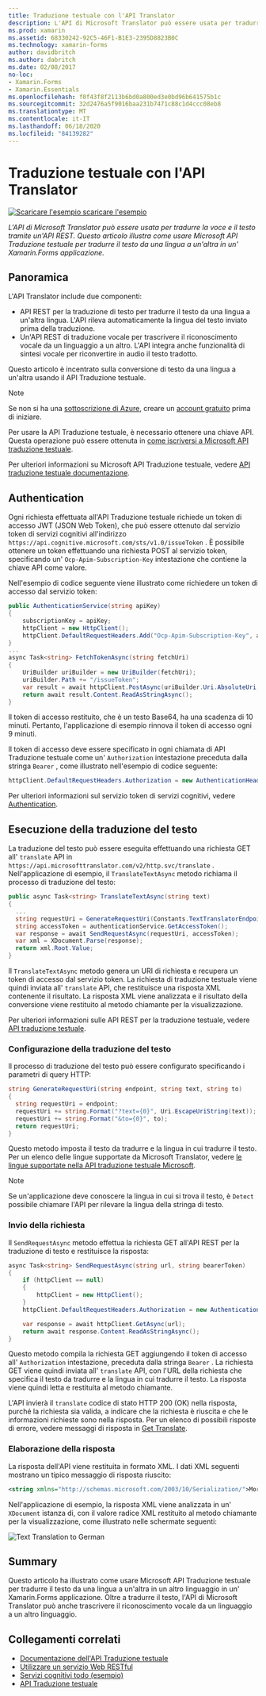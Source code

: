 ```yaml
---
title: Traduzione testuale con l'API Translator
description: L'API di Microsoft Translator può essere usata per tradurre la voce e il testo tramite un'API REST. Questo articolo illustra come usare Microsoft API Traduzione testuale per tradurre il testo da una lingua a un'altra in un' Xamarin.Forms applicazione.
ms.prod: xamarin
ms.assetid: 68330242-92C5-46F1-B1E3-2395D8823B0C
ms.technology: xamarin-forms
author: davidbritch
ms.author: dabritch
ms.date: 02/08/2017
no-loc:
- Xamarin.Forms
- Xamarin.Essentials
ms.openlocfilehash: f0f43f8f2113b6bd0a800ed3e0bd96b641575b1c
ms.sourcegitcommit: 32d2476a5f9016baa231b7471c88c1d4ccc08eb8
ms.translationtype: MT
ms.contentlocale: it-IT
ms.lasthandoff: 06/18/2020
ms.locfileid: "84139282"
---
```

# <a name="text-translation-using-the-translator-api"></a>Traduzione testuale con l'API Translator

[![Scaricare ](~/media/shared/download.png) l'esempio scaricare l'esempio](https://docs.microsoft.com/samples/xamarin/xamarin-forms-samples/webservices-todocognitiveservices)

_L'API di Microsoft Translator può essere usata per tradurre la voce e il testo tramite un'API REST. Questo articolo illustra come usare Microsoft API Traduzione testuale per tradurre il testo da una lingua a un'altra in un' Xamarin.Forms applicazione._

## <a name="overview"></a>Panoramica

L'API Translator include due componenti:

- API REST per la traduzione di testo per tradurre il testo da una lingua a un'altra lingua. L'API rileva automaticamente la lingua del testo inviato prima della traduzione.
- Un'API REST di traduzione vocale per trascrivere il riconoscimento vocale da un linguaggio a un altro. L'API integra anche funzionalità di sintesi vocale per riconvertire in audio il testo tradotto.

Questo articolo è incentrato sulla conversione di testo da una lingua a un'altra usando il API Traduzione testuale.

> [!NOTE]
> Se non si ha una [sottoscrizione di Azure](/azure/guides/developer/azure-developer-guide#understanding-accounts-subscriptions-and-billing), creare un [account gratuito](https://aka.ms/azfree-docs-mobileapps) prima di iniziare.

Per usare la API Traduzione testuale, è necessario ottenere una chiave API. Questa operazione può essere ottenuta in [come iscriversi a Microsoft API traduzione testuale](/azure/cognitive-services/translator/translator-text-how-to-signup/).

Per ulteriori informazioni su Microsoft API Traduzione testuale, vedere [API traduzione testuale documentazione](/azure/cognitive-services/translator/).

## <a name="authentication"></a>Authentication

Ogni richiesta effettuata all'API Traduzione testuale richiede un token di accesso JWT (JSON Web Token), che può essere ottenuto dal servizio token di servizi cognitivi all'indirizzo `https://api.cognitive.microsoft.com/sts/v1.0/issueToken` . È possibile ottenere un token effettuando una richiesta POST al servizio token, specificando un' `Ocp-Apim-Subscription-Key` intestazione che contiene la chiave API come valore.

Nell'esempio di codice seguente viene illustrato come richiedere un token di accesso dal servizio token:

```csharp
public AuthenticationService(string apiKey)
{
    subscriptionKey = apiKey;
    httpClient = new HttpClient();
    httpClient.DefaultRequestHeaders.Add("Ocp-Apim-Subscription-Key", apiKey);
}
...
async Task<string> FetchTokenAsync(string fetchUri)
{
    UriBuilder uriBuilder = new UriBuilder(fetchUri);
    uriBuilder.Path += "/issueToken";
    var result = await httpClient.PostAsync(uriBuilder.Uri.AbsoluteUri, null);
    return await result.Content.ReadAsStringAsync();
}
```

Il token di accesso restituito, che è un testo Base64, ha una scadenza di 10 minuti. Pertanto, l'applicazione di esempio rinnova il token di accesso ogni 9 minuti.

Il token di accesso deve essere specificato in ogni chiamata di API Traduzione testuale come un' `Authorization` intestazione preceduta dalla stringa `Bearer` , come illustrato nell'esempio di codice seguente:

```csharp
httpClient.DefaultRequestHeaders.Authorization = new AuthenticationHeaderValue("Bearer", bearerToken);
```

Per ulteriori informazioni sul servizio token di servizi cognitivi, vedere [Authentication](/azure/cognitive-services/translator/reference/v3-0-reference#authentication).

## <a name="performing-text-translation"></a>Esecuzione della traduzione del testo

La traduzione del testo può essere eseguita effettuando una richiesta GET all' `translate` API in `https://api.microsofttranslator.com/v2/http.svc/translate` . Nell'applicazione di esempio, il `TranslateTextAsync` metodo richiama il processo di traduzione del testo:

```csharp
public async Task<string> TranslateTextAsync(string text)
{
  ...
  string requestUri = GenerateRequestUri(Constants.TextTranslatorEndpoint, text, "en", "de");
  string accessToken = authenticationService.GetAccessToken();
  var response = await SendRequestAsync(requestUri, accessToken);
  var xml = XDocument.Parse(response);
  return xml.Root.Value;
}
```

Il `TranslateTextAsync` metodo genera un URI di richiesta e recupera un token di accesso dal servizio token. La richiesta di traduzione testuale viene quindi inviata all' `translate` API, che restituisce una risposta XML contenente il risultato. La risposta XML viene analizzata e il risultato della conversione viene restituito al metodo chiamante per la visualizzazione.

Per ulteriori informazioni sulle API REST per la traduzione testuale, vedere [API traduzione testuale](/azure/cognitive-services/translator/reference/v3-0-reference).

### <a name="configuring-text-translation"></a>Configurazione della traduzione del testo

Il processo di traduzione del testo può essere configurato specificando i parametri di query HTTP:

```csharp
string GenerateRequestUri(string endpoint, string text, string to)
{
  string requestUri = endpoint;
  requestUri += string.Format("?text={0}", Uri.EscapeUriString(text));
  requestUri += string.Format("&to={0}", to);
  return requestUri;
}
```

Questo metodo imposta il testo da tradurre e la lingua in cui tradurre il testo. Per un elenco delle lingue supportate da Microsoft Translator, vedere [le lingue supportate nella API traduzione testuale Microsoft](/azure/cognitive-services/translator/languages/).

> [!NOTE]
> Se un'applicazione deve conoscere la lingua in cui si trova il testo, è `Detect` possibile chiamare l'API per rilevare la lingua della stringa di testo.

### <a name="sending-the-request"></a>Invio della richiesta

Il `SendRequestAsync` metodo effettua la richiesta GET all'API REST per la traduzione di testo e restituisce la risposta:

```csharp
async Task<string> SendRequestAsync(string url, string bearerToken)
{
    if (httpClient == null)
    {
        httpClient = new HttpClient();
    }
    httpClient.DefaultRequestHeaders.Authorization = new AuthenticationHeaderValue("Bearer", bearerToken);

    var response = await httpClient.GetAsync(url);
    return await response.Content.ReadAsStringAsync();
}
```

Questo metodo compila la richiesta GET aggiungendo il token di accesso all' `Authorization` intestazione, preceduta dalla stringa `Bearer` . La richiesta GET viene quindi inviata all' `translate` API, con l'URL della richiesta che specifica il testo da tradurre e la lingua in cui tradurre il testo. La risposta viene quindi letta e restituita al metodo chiamante.

L'API invierà il `translate` codice di stato HTTP 200 (OK) nella risposta, purché la richiesta sia valida, a indicare che la richiesta è riuscita e che le informazioni richieste sono nella risposta. Per un elenco di possibili risposte di errore, vedere messaggi di risposta in [Get Translate](/azure/cognitive-services/translator/reference/v3-0-translate).

### <a name="processing-the-response"></a>Elaborazione della risposta

La risposta dell'API viene restituita in formato XML. I dati XML seguenti mostrano un tipico messaggio di risposta riuscito:

```xml
<string xmlns="http://schemas.microsoft.com/2003/10/Serialization/">Morgen kaufen gehen ein</string>
```

Nell'applicazione di esempio, la risposta XML viene analizzata in un' `XDocument` istanza di, con il valore radice XML restituito al metodo chiamante per la visualizzazione, come illustrato nelle schermate seguenti:

![](text-translation-images/text-translation.png "Text Translation to German")

## <a name="summary"></a>Summary

Questo articolo ha illustrato come usare Microsoft API Traduzione testuale per tradurre il testo da una lingua a un'altra in un altro linguaggio in un' Xamarin.Forms applicazione. Oltre a tradurre il testo, l'API di Microsoft Translator può anche trascrivere il riconoscimento vocale da un linguaggio a un altro linguaggio.

## <a name="related-links"></a>Collegamenti correlati

- [Documentazione dell'API Traduzione testuale](/azure/cognitive-services/translator/)
- [Utilizzare un servizio Web RESTful](~/xamarin-forms/data-cloud/web-services/rest.md)
- [Servizi cognitivi todo (esempio)](https://docs.microsoft.com/samples/xamarin/xamarin-forms-samples/webservices-todocognitiveservices)
- [API Traduzione testuale](/azure/cognitive-services/translator/reference/v3-0-reference)
